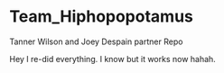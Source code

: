 # Team_Hiphopopotamus
Tanner Wilson and Joey Despain partner Repo

Hey I re-did everything. I know but it works now hahah. 
